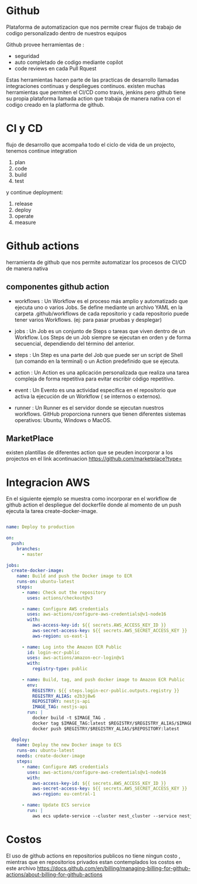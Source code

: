 # Github

Plataforma de automatizacion que nos permite crear flujos de trabajo de codigo personalizado dentro de nuestros equipos

Github provee herramientas de :

- seguridad
- auto completado de codigo mediante copilot
- code reviews en cada Pull Rquest

Estas herramientas hacen parte de las practicas de desarrollo llamadas integraciones continuas y despliegues continuos. existen muchas herramientas que permiten el CI/CD como travis, jenkins pero github tiene su propia plataforma llamada action que trabaja de manera nativa con el codigo creado en la platforma de github.

# CI y CD

flujo de desarrollo que acompaña todo el ciclo de vida de un projecto, tenemos continue integration

1. plan
2. code
3. build
4. test

y continue deployment:

1. release
2. deploy
3. operate
4. measure

# Github actions

herramienta de github que nos permite automatizar los procesos de CI/CD de manera nativa

## componentes github action

- workflows : Un Workflow es el proceso más amplio y automatizado que ejecuta uno o varios Jobs. Se define mediante un archivo YAML en la carpeta .github/workflows de cada repositorio y cada repositorio puede tener varios Workflows. (ej: para pasar pruebas y desplegar)

- jobs : Un Job es un conjunto de Steps o tareas que viven dentro de un Workflow. Los Steps de un Job siempre se ejecutan en orden y de forma secuencial, dependiendo del término del anterior.

- steps : Un Step es una parte del Job que puede ser un script de Shell (un comando en la terminal) o un Action predefinido que se ejecuta.

- action : Un Action es una aplicación personalizada que realiza una tarea compleja de forma repetitiva para evitar escribir código repetitivo.

- event : Un Evento es una actividad específica en el repositorio que activa la ejecución de un Workflow ( se internos o externos).

- runner : Un Runner es el servidor donde se ejecutan nuestros workflows. GitHub proporciona runners que tienen diferentes sistemas operativos: Ubuntu, Windows o MacOS.


## MarketPlace

existen plantillas de diferentes action que se peuden incorporar a los projectos en el link acontinuacion
 https://github.com/marketplace?type=


# Integracion AWS 

En el siguiente ejemplo se muestra como incorporar en el workflow de github action el despliegue del dockerfile   donde al momento de un push ejecuta la tarea create-docker-image.

```yml

name: Deploy to production
 
on:
  push:
    branches:
      - master
 
jobs:
  create-docker-image:
    name: Build and push the Docker image to ECR
    runs-on: ubuntu-latest
    steps:
      - name: Check out the repository
        uses: actions/checkout@v3
 
      - name: Configure AWS credentials
        uses: aws-actions/configure-aws-credentials@v1-node16
        with:
          aws-access-key-id: ${{ secrets.AWS_ACCESS_KEY_ID }}
          aws-secret-access-key: ${{ secrets.AWS_SECRET_ACCESS_KEY }}
          aws-region: us-east-1
 
      - name: Log into the Amazon ECR Public
        id: login-ecr-public
        uses: aws-actions/amazon-ecr-login@v1
        with:
          registry-type: public
 
      - name: Build, tag, and push docker image to Amazon ECR Public
        env:
          REGISTRY: ${{ steps.login-ecr-public.outputs.registry }}
          REGISTRY_ALIAS: e2b3j8w6
          REPOSITORY: nestjs-api
          IMAGE_TAG: nestjs-api
        run: |
          docker build -t $IMAGE_TAG .
          docker tag $IMAGE_TAG:latest $REGISTRY/$REGISTRY_ALIAS/$IMAGE_TAG:latest
          docker push $REGISTRY/$REGISTRY_ALIAS/$REPOSITORY:latest
 
  deploy:
    name: Deploy the new Docker image to ECS
    runs-on: ubuntu-latest
    needs: create-docker-image
    steps:
      - name: Configure AWS credentials
        uses: aws-actions/configure-aws-credentials@v1-node16
        with:
          aws-access-key-id: ${{ secrets.AWS_ACCESS_KEY_ID }}
          aws-secret-access-key: ${{ secrets.AWS_SECRET_ACCESS_KEY }}
          aws-region: eu-central-1
 
      - name: Update ECS service
        run: |
          aws ecs update-service --cluster nest_cluster --service nestjs_service --task-definition nest_task --force-new-deployment
```

# Costos

El uso de github actions en repositorios publicos no tiene ningun costo , mientras que en repositorios privados estan contemplados los costos en este archivo https://docs.github.com/en/billing/managing-billing-for-github-actions/about-billing-for-github-actions 